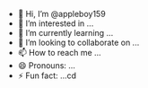 - 👋 Hi, I’m @appleboy159
- 👀 I’m interested in ...
- 🌱 I’m currently learning ...
- 💞️ I’m looking to collaborate on ...
- 📫 How to reach me ...
- 😄 Pronouns: ...
- ⚡ Fun fact: ...cd

<!---
appleboy159/appleboy159 is a ✨ special ✨ repository because its `README.md` (this file) appears on your GitHub profile You can click the Preview link to take a look at your changes
--->
